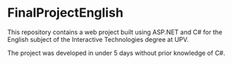 # FinalProjectEnglish

This repository contains a web project built using ASP.NET and C# for the English subject of the Interactive Technologies degree at UPV.

The project was developed in under 5 days without prior knowledge of C#.
